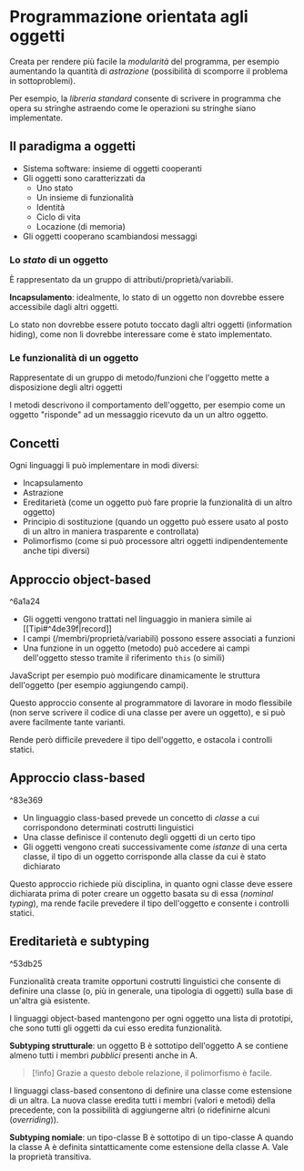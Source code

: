 # Programmazione orientata agli oggetti

Creata per rendere più facile la *modularità* del programma, per esempio aumentando la quantità di *astrazione* (possibilità di scomporre il problema in sottoproblemi).

Per esempio, la *libreria standard* consente di scrivere in programma che opera su stringhe astraendo come le operazioni su stringhe siano implementate.

## Il paradigma a oggetti

- Sistema software: insieme di oggetti cooperanti
- Gli oggetti sono caratterizzati da
	- Uno stato
	- Un insieme di funzionalità
	- Identità
	- Ciclo di vita
	- Locazione (di memoria)
- Gli oggetti cooperano scambiandosi messaggi

### Lo *stato* di un oggetto

È rappresentato da un gruppo di attributi/proprietà/variabili.

**Incapsulamento**: idealmente, lo stato di un oggetto non dovrebbe essere accessibile dagli altri oggetti.

Lo stato non dovrebbe essere potuto toccato dagli altri oggetti (information hiding), come non li dovrebbe interessare come è stato implementato.

### Le funzionalità di un oggetto

Rappresentate di un gruppo di metodo/funzioni che l'oggetto mette a disposizione degli altri oggetti

I metodi descrivono il comportamento dell'oggetto, per esempio come un oggetto "risponde" ad un messaggio ricevuto da un un altro oggetto.

## Concetti

Ogni linguaggi li può implementare in modi diversi:

- Incapsulamento
- Astrazione
- Ereditarietà (come un oggetto può fare proprie la funzionalità di un altro oggetto)
- Principio di sostituzione (quando un oggetto può essere usato al posto di un altro in maniera trasparente e controllata)
- Polimorfismo (come si può processore altri oggetti indipendentemente anche tipi diversi)

## Approccio object-based

^6a1a24

- Gli oggetti vengono trattati nel linguaggio in maniera simile ai [[Tipi#^4de39f|record]]
- I campi (/membri/proprietà/variabili) possono essere associati a funzioni
- Una funzione in un oggetto (metodo) può accedere ai campi dell'oggetto stesso tramite il riferimento `this` (o simili)

JavaScript per esempio può modificare dinamicamente le struttura dell'oggetto (per esempio aggiungendo campi).

Questo approccio consente al programmatore di lavorare in modo flessibile (non serve scrivere il codice di una classe per avere un oggetto), e si può avere facilmente tante varianti.

Rende però difficile prevedere il tipo dell'oggetto, e ostacola i controlli statici.

## Approccio class-based

^83e369

- Un linguaggio class-based prevede un concetto di *classe* a cui corrispondono determinati costrutti linguistici
- Una classe definisce il contenuto degli oggetti di un certo tipo
- Gli oggetti vengono creati successivamente come *istanze* di una certa classe, il tipo di un oggetto corrisponde alla classe da cui è stato dichiarato

Questo approccio richiede più disciplina, in quanto ogni classe deve essere dichiarata prima di poter creare un oggetto basata su di essa (*nominal typing*), ma rende facile prevedere il tipo dell'oggetto e consente i controlli statici.

## Ereditarietà e subtyping

^53db25

Funzionalità creata tramite opportuni costrutti linguistici che consente di definire una classe (o, più in generale, una tipologia di oggetti) sulla base di un'altra già esistente.

I linguaggi object-based mantengono per ogni oggetto una lista di prototipi, che sono tutti gli oggetti da cui esso eredita funzionalità.

**Subtyping strutturale**: un oggetto B è sottotipo dell'oggetto A se contiene almeno tutti i membri *pubblici* presenti anche in A.

>[!info]
Grazie a questo debole relazione, il polimorfismo è facile.

I linguaggi class-based consentono di definire una classe come estensione di un altra. La nuova classe eredita tutti i membri (valori e metodi) della precedente, con la possibilità di aggiungerne altri (o ridefinirne alcuni (*overriding*)).

**Subtyping nomiale**: un tipo-classe B è sottotipo di un tipo-classe A quando la classe A è definita sintatticamente come estensione della classe A. Vale la proprietà transitiva.